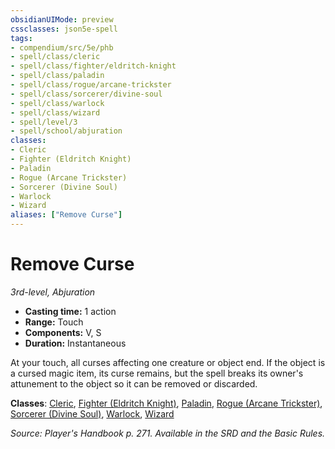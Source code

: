 ```yaml
---
obsidianUIMode: preview
cssclasses: json5e-spell
tags:
- compendium/src/5e/phb
- spell/class/cleric
- spell/class/fighter/eldritch-knight
- spell/class/paladin
- spell/class/rogue/arcane-trickster
- spell/class/sorcerer/divine-soul
- spell/class/warlock
- spell/class/wizard
- spell/level/3
- spell/school/abjuration
classes:
- Cleric
- Fighter (Eldritch Knight)
- Paladin
- Rogue (Arcane Trickster)
- Sorcerer (Divine Soul)
- Warlock
- Wizard
aliases: ["Remove Curse"]
---
```

# Remove Curse
*3rd-level, Abjuration*  

- **Casting time:** 1 action
- **Range:** Touch
- **Components:** V, S
- **Duration:** Instantaneous

At your touch, all curses affecting one creature or object end. If the object is a cursed magic item, its curse remains, but the spell breaks its owner's attunement to the object so it can be removed or discarded.

**Classes**: [Cleric](/3-Mechanics/CLI/classes/cleric.md), [Fighter (Eldritch Knight)](/3-Mechanics/CLI/classes/fighter-eldritch-knight.md), [Paladin](/3-Mechanics/CLI/classes/paladin.md), [Rogue (Arcane Trickster)](/3-Mechanics/CLI/classes/rogue-arcane-trickster.md), [Sorcerer (Divine Soul)](/3-Mechanics/CLI/classes/sorcerer-divine-soul-xge.md), [Warlock](/3-Mechanics/CLI/classes/warlock.md), [Wizard](/3-Mechanics/CLI/classes/wizard.md)

*Source: Player's Handbook p. 271. Available in the SRD and the Basic Rules.*